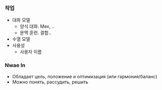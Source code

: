 ### 작업
- 대화 모델
  - 양식 대화. Mex, ..
  - 문맥 훈련. 결합..
- 수열 모델
- 사용성
  - 사용자 이름

### Nwae In
- Обладает цель, положение и оптимизация (или гармония/баланс)
- Можно понять, рассудить, решить
